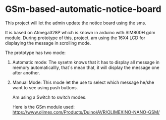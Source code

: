 # GSm-based-automatic-notice-board
This project will let the admin update the notice board using the sms.

It is based on Atmega328P which is known in arduino with SIM800H gdm module.
During prototype of this, project, am using the 16X4 LCD for displaying the message in scrolling mode.

The prototype has two mode:
1. Automatic mode:
   The sysetm knows that it has to display all message in memory automaticallly, that`s mean that, it will display the message one after another.
 
 2. Manual Mode:
    This mode let the use to select which message he/she want to see using push buttons.
    
    Am using a Switch to switch modes.
    
    Here is the GSm module used: https://www.olimex.com/Products/Duino/AVR/OLIMEXINO-NANO-GSM/ 
